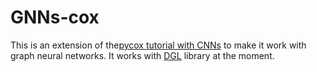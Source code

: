 # GNNs-cox

This is an extension of the[pycox tutorial with CNNs](https://nbviewer.jupyter.org/github/havakv/pycox/blob/master/examples/04_mnist_dataloaders_cnn.ipynb) to make it work with graph neural networks. It works with [DGL](https://www.dgl.ai) library at the moment.

